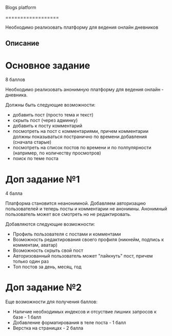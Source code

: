 Blogs platform

==================

Необходимо реализовать платформу для ведения онлайн дневников

Описание
--------

# Основное задание
8 баллов

Необходимо реализовать анонимную платформу для ведения онлайн - дневника.

Должны быть следующие возможности:

- добавить пост (просто тема и текст)
- скрыть пост (через админку)
- добавить к посту комментарий
- посмотреть на пост с комментариями, причем комментарии должны показываться постранично по времени добавления (сначала старые)
- посмотреть на список постов по времени и по полпулярности (например, по количеству просмотров)
- поиск по теме поста


# Доп задание №1
4 балла

Платформа становится неанонимной. Добавляем авторизацию пользователей и теперь посты и комментарии не анонимны. Анонимный пользователь может все смотреть но не редактировать.

Добавляются следующие возможности:

- Профиль пользователя с постами и комментами
- Возможность редактирования своего профиля (никнейм, подпись к комментам, аватар)
- Возможность скрыть свой пост
- Авторизованный пользователь может "лайкнуть" пост, причем только один раз
- Топ постов за день, месяц, год


# Доп задание №2

Еще возможности для получения баллов:

- Наличие необходимых индексов и отсуствие лишних запросов к базе - 1 балл
- Добавление форматирования в теле поста - 1 балл
- Верстка на страницах - 2 балла

